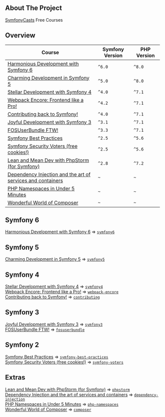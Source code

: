## About The Project
[SymfonyCasts][symfonycasts] Free Courses


## Overview
| Course                                                                                 | Symfony Version | PHP Version |
|----------------------------------------------------------------------------------------|-----------------|-------------|
| [Harmonious Development with Symfony 6][sc-symfony6]                                   | `^6.0`          | `^8.0`      |
| [Charming Development in Symfony 5][sc-symfony5]                                       | `^5.0`          | `^8.0`      |
| [Stellar Development with Symfony 4][sc-symfony4]                                      | `^4.0`          | `^7.1`      |
| [Webpack Encore: Frontend like a Pro!][sc-webpack-encore]                              | `^4.2`          | `^7.1`      |
| [Contributing back to Symfony!][sc-contributing]                                       | `^4.0`          | `^7.1`      |
| [Joyful Development with Symfony 3][sc-symfony3]                                       | `^3.1`          | `^7.1`      |
| [FOSUserBundle FTW!][sc-fosuserbundle]                                                 | `^3.3`          | `^7.1`      |
| [Symfony Best Practices][sc-symfony-best-practices]                                    | `^2.5`          | `^5.6`      |
| [Symfony Security Voters (free cookies!)][sc-symfony-voters]                           | `^2.5`          | `^5.6`      |
| [Lean and Mean Dev with PhpStorm &#40;for Symfony&#41;][sc-phpstorm]                   | `^2.8`          | `^7.2`      |
| [Dependency Injection and the art of services and containers][sc-dependency-injection] | `~`             | `~`         |
| [PHP Namespaces in Under 5 Minutes][sc-php-namespaces]                                 | `~`             | `~`         |
| [Wonderful World of Composer][sc-composer]                                             | `~`             | `~`         |


## Symfony 6
[Harmonious Development with Symfony 6][sc-symfony6] => [`symfony6`][symfony6]


## Symfony 5
[Charming Development in Symfony 5][sc-symfony5] => [`symfony5`][symfony5] 


## Symfony 4
[Stellar Development with Symfony 4][sc-symfony4] => [`symfony4`][symfony4]  
[Webpack Encore: Frontend like a Pro!][sc-webpack-encore] => [`webpack-encore`][webpack-encore]  
[Contributing back to Symfony!][sc-contributing] => [`contributing`][contributing]  


## Symfony 3
[Joyful Development with Symfony 3][sc-symfony3] => [`symfony3`][symfony3]  
[FOSUserBundle FTW!][sc-fosuserbundle] => [`fosuserbundle`][fosuserbundle]  


## Symfony 2
[Symfony Best Practices][sc-symfony-best-practices] => [`symfony-best-practices`][symfony-best-practices]  
[Symfony Security Voters (free cookies!)][sc-symfony-voters] => [`symfony-voters`][symfony-voters]  


## Extras 
[Lean and Mean Dev with PhpStorm &#40;for Symfony&#41;][sc-phpstorm] => [`phpstorm`][phpstorm]  
[Dependency Injection and the art of services and containers][sc-dependency-injection] => [`dependency-injection`][dependency-injection]   
[PHP Namespaces in Under 5 Minutes][sc-php-namespaces] => [`php-namespaces`][php-namespaces]  
[Wonderful World of Composer][sc-composer] => [`composer`][composer]   


[//]: # (Links)
[symfonycasts]: https://symfonycasts.com/


[//]: # (Symfony 6)
[sc-symfony6]: https://symfonycasts.com/screencast/symfony
[symfony6]: https://github.com/habibun/symfony-casts/tree/symfony6


[//]: # (Symfony 5)
[sc-symfony5]: https://symfonycasts.com/screencast/symfony5
[symfony5]: https://github.com/habibun/symfony-casts/tree/symfony5


[//]: # (Symfony 4)
[sc-symfony4]: https://symfonycasts.com/screencast/symfony4
[symfony4]: https://github.com/habibun/symfony-casts/tree/symfony4

[sc-webpack-encore]: https://symfonycasts.com/screencast/webpack-encore
[webpack-encore]: https://github.com/habibun/symfony-casts/tree/webpack-encore

[sc-contributing]: https://symfonycasts.com/screencast/contributing
[contributing]: https://github.com/habibun/symfony-casts/tree/contributing


[//]: # (Symfony 3)
[sc-symfony3]: https://symfonycasts.com/screencast/symfony3
[symfony3]: https://github.com/habibun/symfony-casts/tree/symfony3

[sc-fosuserbundle]: https://symfonycasts.com/screencast/fosuserbundle
[fosuserbundle]: https://github.com/habibun/symfony-casts/tree/fosuserbundle


[//]: # (Symfony 2)
[sc-symfony-best-practices]: https://symfonycasts.com/screencast/symfony-best-practices
[symfony-best-practices]: https://github.com/habibun/symfony-casts/tree/symfony-best-practices

[sc-symfony-voters]: https://symfonycasts.com/screencast/symfony-voters
[symfony-voters]: https://github.com/habibun/symfony-casts/tree/symfony-voters


[//]: # (Extras)
[sc-phpstorm]: https://symfonycasts.com/screencast/phpstorm
[phpstorm]: https://github.com/habibun/symfony-casts/tree/phpstorm

[sc-dependency-injection]: https://symfonycasts.com/screencast/dependency-injection
[dependency-injection]: https://github.com/habibun/symfony-casts/tree/dependency-injection

[sc-php-namespaces]: https://symfonycasts.com/screencast/php-namespaces
[php-namespaces]: https://github.com/habibun/symfony-casts/tree/php-namespaces

[sc-composer]: https://symfonycasts.com/screencast/composer
[composer]: https://github.com/habibun/symfony-casts/tree/composer  


[//]: # (Note about initial commit)
[//]: # (replica course code of finish directory)
